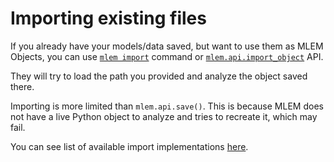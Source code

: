 # Importing existing files

If you already have your models/data saved, but want to use them as MLEM
Objects, you can use [`mlem import`](/doc/command-reference/import) command or
[`mlem.api.import_object`](/doc/api-reference/import_object) API.

They will try to load the path you provided and analyze the object saved there.

<admon type="warn">

Importing is more limited than `mlem.api.save()`. This is because MLEM does not
have a live Python object to analyze and tries to recreate it, which may fail.

</admon>

You can see list of available import implementations
[here](/doc/user-guide/mlem-abcs#importhook).
